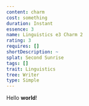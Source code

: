 ```yaml
---
content: charm
cost: something
duration: Instant
essence: 3
name: Linguistics e3 Charm 2
rating: 3
requires: []
shortDescription: ~
splat: Second Sunrise
tags: []
trait: Linguistics
tree: Writer
type: Simple
---
```


Hello **world**!
